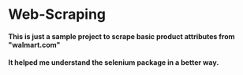 # Web-Scraping
#### This is just a sample project to scrape basic product attributes from "walmart.com"
#### It helped me understand the selenium package in a better way.
